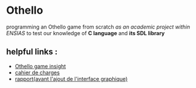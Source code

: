 # Othello
<p> programming an Othello game from scratch <i>as an academic project within ENSIAS</i> to test our knowledge of <b>C language</b> and <b>its SDL library</b></p>
<h2> helpful links : </h2>
<nav><ul>
<li><a href="https://en.wikipedia.org/wiki/Reversi">Othello game insight</a></li>
<li><a href="https://github.com/med-zr/Othello/blob/master/cahier_de_charges.pdf">cahier de charges</a></li>
<li><a href="https://github.com/med-zr/Othello/blob/master/Rapport_projet_c.pdf">rapport(avant l'ajout de l'interface graphique)</a></li>
</ul></nav>

